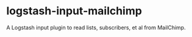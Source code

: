 # logstash-input-mailchimp
A Logstash input plugin to read lists, subscribers, et al from MailChimp.
